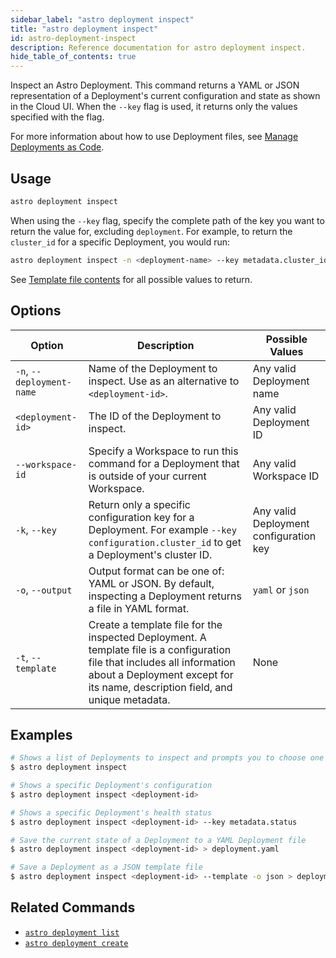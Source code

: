 ```yaml
---
sidebar_label: "astro deployment inspect"
title: "astro deployment inspect"
id: astro-deployment-inspect
description: Reference documentation for astro deployment inspect.
hide_table_of_contents: true
---
```


Inspect an Astro Deployment. This command returns a YAML or JSON representation of a Deployment's current configuration and state as shown in the Cloud UI. When the `--key` flag is used, it returns only the values specified with the flag.

For more information about how to use Deployment files, see [Manage Deployments as Code](manage-deployments-as-code.md).

## Usage

```sh
astro deployment inspect
```

When using the `--key` flag, specify the complete path of the key you want to return the value for, excluding `deployment`. For example, to return the `cluster_id` for a specific Deployment, you would run:

```sh
astro deployment inspect -n <deployment-name> --key metadata.cluster_id
```

See [Template file contents](manage-deployments-as-code#template-file-contents) for all possible values to return. 

## Options

| Option                    | Description                                                                                                             | Possible Values          |
| ------------------------- | ----------------------------------------------------------------------------------------------------------------------- | ------------------------ |
| `-n`, `--deployment-name` | Name of the Deployment to inspect. Use as an alternative to `<deployment-id>`.                                                                                     | Any valid Deployment name |
| `<deployment-id>`   | The ID of the Deployment to inspect.                                                | Any valid Deployment ID   |
| `--workspace-id`          | Specify a Workspace to run this command for a Deployment that is outside of your current Workspace.                                               | Any valid Workspace ID   |
| `-k`, `--key`             | Return only a specific configuration key for a Deployment. For example `--key configuration.cluster_id` to get a Deployment's cluster ID.       | Any valid Deployment configuration key   |
| `-o`, `--output`          | Output format can be one of: YAML or JSON. By default, inspecting a Deployment returns  a file in YAML format. | `yaml` or `json`             |
| `-t`, `--template`          | Create a template file for the inspected Deployment. A template file is a configuration file that includes all information about a Deployment except for its name, description field, and unique metadata. | None            |

## Examples

```sh
# Shows a list of Deployments to inspect and prompts you to choose one
$ astro deployment inspect

# Shows a specific Deployment's configuration
$ astro deployment inspect <deployment-id>

# Shows a specific Deployment's health status
$ astro deployment inspect <deployment-id> --key metadata.status

# Save the current state of a Deployment to a YAML Deployment file
$ astro deployment inspect <deployment-id> > deployment.yaml

# Save a Deployment as a JSON template file
$ astro deployment inspect <deployment-id> --template -o json > deployment.json
```

## Related Commands

- [`astro deployment list`](cli/astro-deployment-list.md)
- [`astro deployment create`](cli/astro-deployment-create.md)
